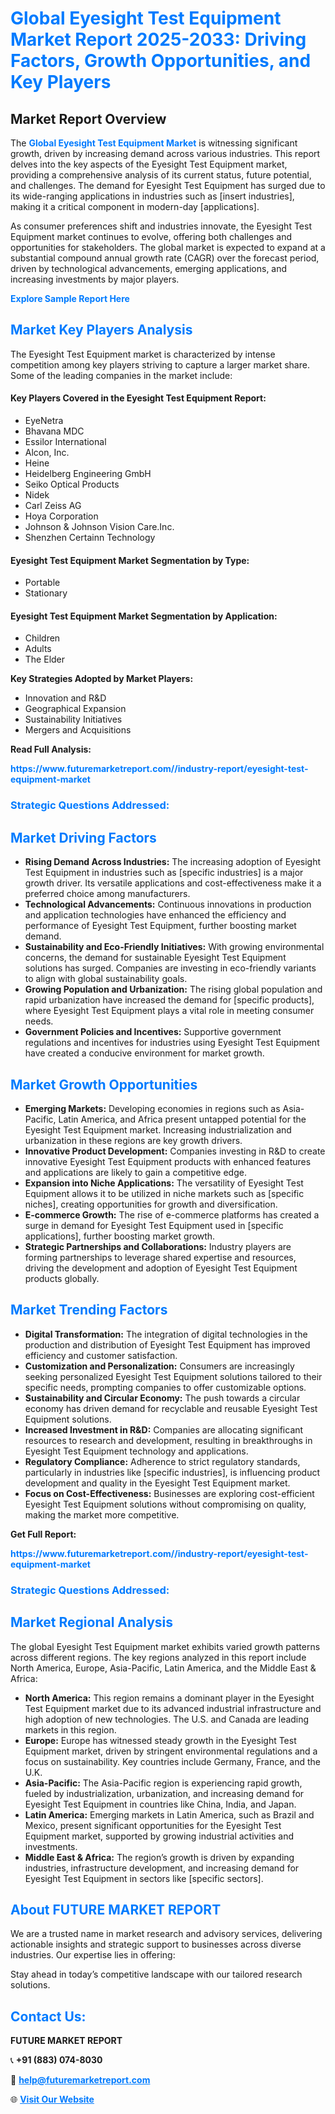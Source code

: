 <h1 style="color: #007BFF;">Global Eyesight Test Equipment Market Report 2025-2033: Driving Factors, Growth Opportunities, and Key Players</h1>

<section id="overview">
<h2>Market Report Overview</h2>
<p>The <a href="https://www.futuremarketreport.com//industry-report/eyesight-test-equipment-market" style="color: #007BFF; text-decoration: none;"><strong>Global Eyesight Test Equipment Market</strong></a> is witnessing significant growth, driven by increasing demand across various industries. This report delves into the key aspects of the Eyesight Test Equipment market, providing a comprehensive analysis of its current status, future potential, and challenges. The demand for Eyesight Test Equipment has surged due to its wide-ranging applications in industries such as [insert industries], making it a critical component in modern-day [applications].</p>
<p>As consumer preferences shift and industries innovate, the Eyesight Test Equipment market continues to evolve, offering both challenges and opportunities for stakeholders. The global market is expected to expand at a substantial compound annual growth rate (CAGR) over the forecast period, driven by technological advancements, emerging applications, and increasing investments by major players.</p>
</section>

<section id="overview">
<p><a href="https://www.futuremarketreport.com//request-sample/reportId=55017" style="color: #007BFF; text-decoration: none;"><strong>Explore Sample Report Here</strong></a></p>
</section>

<section id="key-players">
<h2 style="color: #007BFF;">Market Key Players Analysis</h2>
<p>The Eyesight Test Equipment market is characterized by intense competition among key players striving to capture a larger market share. Some of the leading companies in the market include:</p>
<h4>Key Players Covered in the Eyesight Test Equipment Report:</h4>
<ul><li>EyeNetra</li><li>Bhavana MDC</li><li>Essilor International</li><li>Alcon, Inc.</li><li>Heine</li><li>Heidelberg Engineering GmbH</li><li>Seiko Optical Products</li><li>Nidek</li><li>Carl Zeiss AG</li><li>Hoya Corporation</li><li>Johnson &amp; Johnson Vision Care.Inc.</li><li>Shenzhen Certainn Technology</li></ul>
<h4>Eyesight Test Equipment Market Segmentation by Type:</h4>
<ul><li>Portable</li><li>Stationary</li></ul>

<h4>Eyesight Test Equipment Market Segmentation by Application:</h4>
<ul><li>Children</li><li>Adults</li><li>The Elder</li></ul>
<p><strong>Key Strategies Adopted by Market Players:</strong></p>
<ul>
<li>Innovation and R&D</li>
<li>Geographical Expansion</li>
<li>Sustainability Initiatives</li>
<li>Mergers and Acquisitions</li>
</ul>
</section>

<section>
<p><strong>Read Full Analysis: </strong></p><a href="https://www.futuremarketreport.com//industry-report/eyesight-test-equipment-market" style="color: #007BFF; text-decoration: none;"><strong>https://www.futuremarketreport.com//industry-report/eyesight-test-equipment-market</strong></a>
<h3 style="color: #007BFF;">Strategic Questions Addressed:</h3>
</section>

<section id="driving-factors">
<h2 style="color: #007BFF;">Market Driving Factors</h2>
<ul>
<li><strong>Rising Demand Across Industries:</strong> The increasing adoption of Eyesight Test Equipment in industries such as [specific industries] is a major growth driver. Its versatile applications and cost-effectiveness make it a preferred choice among manufacturers.</li>
<li><strong>Technological Advancements:</strong> Continuous innovations in production and application technologies have enhanced the efficiency and performance of Eyesight Test Equipment, further boosting market demand.</li>
<li><strong>Sustainability and Eco-Friendly Initiatives:</strong> With growing environmental concerns, the demand for sustainable Eyesight Test Equipment solutions has surged. Companies are investing in eco-friendly variants to align with global sustainability goals.</li>
<li><strong>Growing Population and Urbanization:</strong> The rising global population and rapid urbanization have increased the demand for [specific products], where Eyesight Test Equipment plays a vital role in meeting consumer needs.</li>
<li><strong>Government Policies and Incentives:</strong> Supportive government regulations and incentives for industries using Eyesight Test Equipment have created a conducive environment for market growth.</li>
</ul>
</section>

<section id="growth-opportunities">
<h2 style="color: #007BFF;">Market Growth Opportunities</h2>
<ul>
<li><strong>Emerging Markets:</strong> Developing economies in regions such as Asia-Pacific, Latin America, and Africa present untapped potential for the Eyesight Test Equipment market. Increasing industrialization and urbanization in these regions are key growth drivers.</li>
<li><strong>Innovative Product Development:</strong> Companies investing in R&D to create innovative Eyesight Test Equipment products with enhanced features and applications are likely to gain a competitive edge.</li>
<li><strong>Expansion into Niche Applications:</strong> The versatility of Eyesight Test Equipment allows it to be utilized in niche markets such as [specific niches], creating opportunities for growth and diversification.</li>
<li><strong>E-commerce Growth:</strong> The rise of e-commerce platforms has created a surge in demand for Eyesight Test Equipment used in [specific applications], further boosting market growth.</li>
<li><strong>Strategic Partnerships and Collaborations:</strong> Industry players are forming partnerships to leverage shared expertise and resources, driving the development and adoption of Eyesight Test Equipment products globally.</li>
</ul>
</section>

<section id="trending-factors">
<h2 style="color: #007BFF;">Market Trending Factors</h2>
<ul>
<li><strong>Digital Transformation:</strong> The integration of digital technologies in the production and distribution of Eyesight Test Equipment has improved efficiency and customer satisfaction.</li>
<li><strong>Customization and Personalization:</strong> Consumers are increasingly seeking personalized Eyesight Test Equipment solutions tailored to their specific needs, prompting companies to offer customizable options.</li>
<li><strong>Sustainability and Circular Economy:</strong> The push towards a circular economy has driven demand for recyclable and reusable Eyesight Test Equipment solutions.</li>
<li><strong>Increased Investment in R&D:</strong> Companies are allocating significant resources to research and development, resulting in breakthroughs in Eyesight Test Equipment technology and applications.</li>
<li><strong>Regulatory Compliance:</strong> Adherence to strict regulatory standards, particularly in industries like [specific industries], is influencing product development and quality in the Eyesight Test Equipment market.</li>
<li><strong>Focus on Cost-Effectiveness:</strong> Businesses are exploring cost-efficient Eyesight Test Equipment solutions without compromising on quality, making the market more competitive.</li>
</ul>
</section>

<section>
<p><strong>Get Full Report: </strong></p><a href="https://www.futuremarketreport.com//industry-report/eyesight-test-equipment-market" style="color: #007BFF; text-decoration: none;"><strong>https://www.futuremarketreport.com//industry-report/eyesight-test-equipment-market</strong></a>
<h3 style="color: #007BFF;">Strategic Questions Addressed:</h3>
</section>


<section id="regional-analysis">
<h2 style="color: #007BFF;">Market Regional Analysis</h2>
<p>The global Eyesight Test Equipment market exhibits varied growth patterns across different regions. The key regions analyzed in this report include North America, Europe, Asia-Pacific, Latin America, and the Middle East & Africa:</p>
<ul>
<li><strong>North America:</strong> This region remains a dominant player in the Eyesight Test Equipment market due to its advanced industrial infrastructure and high adoption of new technologies. The U.S. and Canada are leading markets in this region.</li>
<li><strong>Europe:</strong> Europe has witnessed steady growth in the Eyesight Test Equipment market, driven by stringent environmental regulations and a focus on sustainability. Key countries include Germany, France, and the U.K.</li>
<li><strong>Asia-Pacific:</strong> The Asia-Pacific region is experiencing rapid growth, fueled by industrialization, urbanization, and increasing demand for Eyesight Test Equipment in countries like China, India, and Japan.</li>
<li><strong>Latin America:</strong> Emerging markets in Latin America, such as Brazil and Mexico, present significant opportunities for the Eyesight Test Equipment market, supported by growing industrial activities and investments.</li>
<li><strong>Middle East & Africa:</strong> The region’s growth is driven by expanding industries, infrastructure development, and increasing demand for Eyesight Test Equipment in sectors like [specific sectors].</li>
</ul>
</section>

<footer>
<h2 style="color: #007BFF;">About FUTURE MARKET REPORT</h2>
<p>We are a trusted name in market research and advisory services, delivering actionable insights and strategic support to businesses across diverse industries. Our expertise lies in offering:</p>

<p>Stay ahead in today’s competitive landscape with our tailored research solutions.</p>

<h2 style="color: #007BFF;">Contact Us:</h2>
<p><strong>FUTURE MARKET REPORT</strong></p>
<p>📞 <strong>+91 (883) 074-8030</strong></p>
<p>📧 <strong><a href="mailto:help@futuremarketreport.com" style="color: #007BFF;">help@futuremarketreport.com</a></strong></p>
<p>🌐 <strong><a href="https://www.futuremarketreport.com/" style="color: #007BFF;">Visit Our Website</a></strong></p>
</footer>